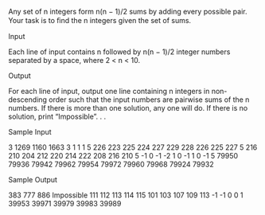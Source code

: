﻿
Any set of n integers form n(n − 1)/2 sums by adding every possible pair. Your task is to ﬁnd the n integers given the set of sums.
 
 
Input
 
Each line of input contains n followed by n(n − 1)/2 integer numbers separated by a space, where 2 < n < 10.
 
 
Output
 
For each line of input, output one line containing n integers in non-descending order such that the input numbers are pairwise sums of the n numbers. If there is more than one solution, any one will do. If there is no solution, print “Impossible”. . .
 
 
Sample Input
 
3 1269 1160 1663
3 1 1 1
5 226 223 225 224 227 229 228 226 225 227
5 216 210 204 212 220 214 222 208 216 210
5 -1 0 -1 -2 1 0 -1 1 0 -1
5 79950 79936 79942 79962 79954 79972 79960 79968 79924 79932
 
 
Sample Output
 
383 777 886
Impossible
111 112 113 114 115
101 103 107 109 113
-1 -1 0 0 1
39953 39971 39979 39983 39989
